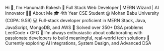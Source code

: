Hi 👋, I'm Hanumath Rakesh
🚀 Full Stack Web Developer | MERN Wizard | AI Innovator
👨‍💻 About Me
🎓 4th Year CSE Student @ Mohan Babu University (CGPA: 9.59)
💻 Full-stack developer proficient in MERN Stack, Java, JavaScript, MongoDB, and AWS
🧠 Solved over 350+ DSA problems
LeetCode • GFG
🤝 I’m always enthusiastic about collaborating with passionate developers to build meaningful, real-world tech solutions
🚀 Currently exploring AI Integrations, System Design, and Advanced DSA
